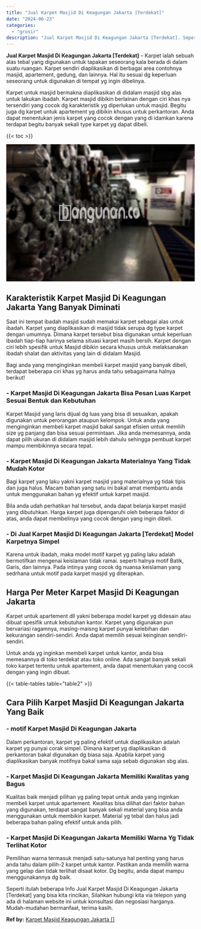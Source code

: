 ```yaml
---
title: "Jual Karpet Masjid Di Keagungan Jakarta [Terdekat]"
date: "2024-06-23"
categories: 
  - "grosir"
description: "Jual Karpet Masjid Di Keagungan Jakarta [Terdekat]. Seperti itulah beberapa Info Jual Karpet Masjid Di Keagungan Jakarta [Terdekat] yang bisa kita rincikan..."
---
```


**Jual Karpet Masjid Di Keagungan Jakarta \[Terdekat\]** – Karpet ialah sebuah alas tebal yang digunakan untuk tapakan seseorang kala berada di dalam suatu ruangan. Karpet sendiri diaplikasikan di berbagai area contohnya masjid, apartement, gedung, dan lainnya. Hal itu sesuai dg keperluan seseorang untuk digunakan di tempat yg ingin dibelinya.

Karpet untuk masjid bermakna diaplikasikan di didalam masjid sbg alas untuk lakukan ibadah. Karpet masjid dibikin berlainan dengan ciri khas nya tersendiri yang cocok dg karakteristik yg diperlukan untuk masjid. Begitu juga dg karpet untuk apartement yg dibikin khusus untuk perkantoran. Anda dapat menentukan jenis karpet yang cocok dengan yang di idamkan karena terdapat begitu banyak sekali type karpet yg dapat dibeli.

{{< toc >}}

![](/images/grosir-karpet-murah-01.png)

## Karakteristik Karpet Masjid Di Keagungan Jakarta Yang Banyak Diminati

Saat ini tempat ibadah masjid sudah memakai karpet sebagai alas untuk ibadah. Karpet yang diaplikasikan di masjid tidak serupa dg type karpet dengan umumnya. Dimana karpet tersebut bisa digunakan untuk keperluan ibadah tiap-tiap harinya selama situasi karpet masih bersih. Karpet dengan ciri lebih spesifik untuk Masjid dibikin secara khusus untuk melaksanakan ibadah shalat dan aktivitas yang lain di didalam Masjid.

Bagi anda yang menginginkan membeli karpet masjid yang banyak dibeli, terdapat beberapa ciri khas yg harus anda tahu sebagaimana halnya berikut!

### \- Karpet Masjid Di Keagungan Jakarta Bisa Pesan Luas Karpet Sesuai Bentuk dan Kebutuhan

Karpet Masjid yang laris dijual dg luas yang bisa di sesuaikan, apakah digunakan untuk perorangan ataupun kelompok. Untuk anda yang menginginkan membeli karpet masjid bakal sangat efisien untuk memliih size yg panjang dan bisa sesuai permintaan. Jika anda memesannya, anda dapat pilih ukuran di didalam masjid lebih dahulu sehingga pembuat karpet mampu membikinnya secara tepat.

### \- Karpet Masjid Di Keagungan Jakarta Materialnya Yang Tidak Mudah Kotor

Bagi karpet yang laku yakni karpet masjid yang materialnya yg tidak tipis dan juga halus. Macam bahan yang satu ini bakal amat membantu anda untuk menggunakan bahan yg efektif untuk karpet masjid.

Bila anda udah perhatikan hal tersebut, anda dapat belanja karpet masjid yang dibutuhkan. Harga karpet juga dipengaruhi oleh beberapa faktor di atas, anda dapat membelinya yang cocok dengan yang ingin dibeli.

### \- Di Jual Karpet Masjid Di Keagungan Jakarta \[Terdekat\] Model Karpetnya Simpel

Karena untuk ibadah, maka model motif karpet yg paling laku adalah bermotifkan mengenai keislaman tidak ramai. seperti halnya motif Batik, Garis, dan lainnya. Pada intinya yang cocok dg nuansa keislaman yang sedrhana untuk motif pada karpet masjid yg diterapkan.

## Harga Per Meter Karpet Masjid Di Keagungan Jakarta

Karpet untuk apartement dll yakni beberapa model karpet yg didesain atau dibuat spesifik untuk kebutuhan kantor. Karpet yang digunakan pun bervariasi ragamnya, masing-maisng karpet punyai kelebihan dan kekurangan sendiri-sendiri. Anda dapat memilih sesuai keinginan sendiri-sendiri.

Untuk anda yg inginkan membeli karpet untuk kantor, anda bisa memesannya di toko terdekat atau toko online. Ada sangat banyak sekali toko karpet tertentu untuk apartement, anda dapat menentukan yang cocok dengan yang ingin dibuat.

{{< table-tables table="table2" >}}

## Cara Pilih Karpet Masjid Di Keagungan Jakarta Yang Baik

### \- motif Karpet Masjid Di Keagungan Jakarta

Dalam perkantoran, karpet yg paling efektif untuk diaplikasikan adalah karpet yg punyai corak simpel. Dimana karpet yg diaplikasikan di perkantoran bakal digunakan dg biasa saja. Apabila karpet yang diaplikasikan banyak motifnya bakal sama saja sebab digunakan sbg alas.

### \- Karpet Masjid Di Keagungan Jakarta Memiliki Kwalitas yang Bagus

Kualitas baik menjadi pilihan yg paling tepat untuk anda yang inginkan membeli karpet untuk apartement. Kwalitas bisa dilihat dari faktor bahan yang digunakan, terdapat sangat banyak sekali material yang bisa anda menggunakan untuk membikin karpet. Material yg tebal dan halus jadi beberapa bahan paling efektif untuk anda pilih.

### \- Karpet Masjid Di Keagungan Jakarta Memiliki Warna Yg Tidak Terlihat Kotor

Pemilihan warna termasuk menjadi satu-satunya hal penting yang harus anda tahu dalam pilih-2 karpet untuk kantor. Pastikan anda memilih warna yang gelap dan tidak terlihat disaat kotor. Dg begitu, anda dapat mampu menggunakannya dg baik.

Seperti itulah beberapa Info Jual Karpet Masjid Di Keagungan Jakarta \[Terdekat\] yang bisa kita rincikan, Silahkan hubungi kita via telepon yang ada di halaman website ini untuk konsultasi dan negosiasi harganya. Mudah-mudahan bermanfaat, terima kasih.

**Ref by:**  [Karpet Masjid Keagungan Jakarta []](https://id.wikipedia.org/wiki/Karpet)
